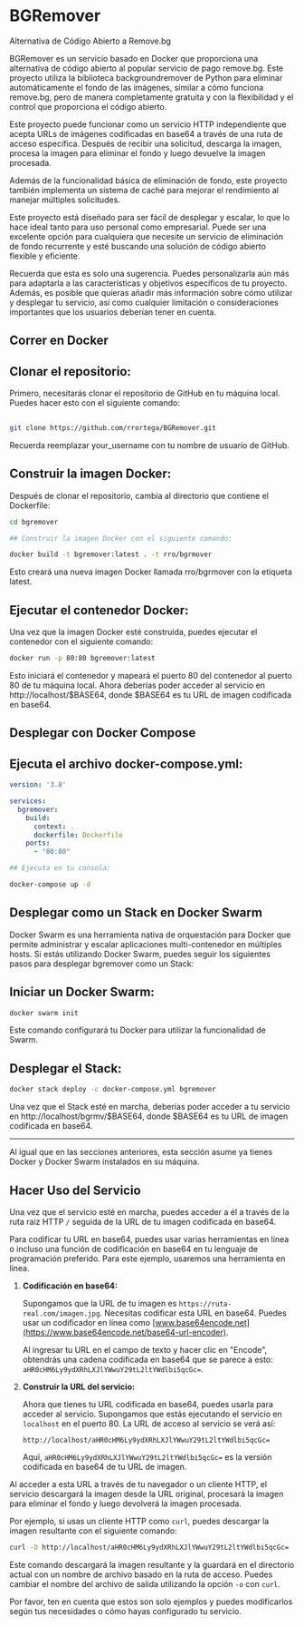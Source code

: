 BGRemover
==
Alternativa de Código Abierto a Remove.bg 


BGRemover es un servicio basado en Docker que proporciona una alternativa de código abierto al popular servicio de pago remove.bg. Este proyecto utiliza la biblioteca backgroundremover de Python para eliminar automáticamente el fondo de las imágenes, similar a cómo funciona remove.bg, pero de manera completamente gratuita y con la flexibilidad y el control que proporciona el código abierto.

Este proyecto puede funcionar como un servicio HTTP independiente que acepta URLs de imágenes codificadas en base64 a través de una ruta de acceso específica. Después de recibir una solicitud, descarga la imagen, procesa la imagen para eliminar el fondo y luego devuelve la imagen procesada.

Además de la funcionalidad básica de eliminación de fondo, este proyecto también implementa un sistema de caché para mejorar el rendimiento al manejar múltiples solicitudes.

Este proyecto está diseñado para ser fácil de desplegar y escalar, lo que lo hace ideal tanto para uso personal como empresarial. Puede ser una excelente opción para cualquiera que necesite un servicio de eliminación de fondo recurrente y esté buscando una solución de código abierto flexible y eficiente.

Recuerda que esta es solo una sugerencia. Puedes personalizarla aún más para adaptarla a las características y objetivos específicos de tu proyecto. Además, es posible que quieras añadir más información sobre cómo utilizar y desplegar tu servicio, así como cualquier limitación o consideraciones importantes que los usuarios deberían tener en cuenta.

## Correr en Docker
 
Clonar el repositorio:
--
Primero, necesitarás clonar el repositorio de GitHub en tu máquina local. Puedes hacer esto con el siguiente comando:

```bash
 
git clone https://github.com/rrortega/BGRemover.git
```

Recuerda reemplazar your_username con tu nombre de usuario de GitHub.

Construir la imagen Docker:
--
Después de clonar el repositorio, cambia al directorio que contiene el Dockerfile:

```bash 
cd bgremover

## Construir la imagen Docker con el siguiente comando:

docker build -t bgremover:latest . -t rro/bgrmover

```

Esto creará una nueva imagen Docker llamada rro/bgrmover con la etiqueta latest.

Ejecutar el contenedor Docker:
---
Una vez que la imagen Docker esté construida, puedes ejecutar el contenedor con el siguiente comando:
```bash 
docker run -p 80:80 bgremover:latest
```
Esto iniciará el contenedor y mapeará el puerto 80 del contenedor al puerto 80 de tu máquina local. Ahora deberías poder acceder al servicio en http://localhost/$BASE64, donde $BASE64 es tu URL de imagen codificada en base64.

## Desplegar con Docker Compose
  

Ejecuta el archivo docker-compose.yml:
--
```yml
version: '3.8'

services:
  bgremover:
    build:
      context: .
      dockerfile: Dockerfile
    ports:
      - "80:80"
```

```bash
## Ejecuta en tu consola:

docker-compose up -d
```

## Desplegar como un Stack en Docker Swarm

Docker Swarm es una herramienta nativa de orquestación para Docker que permite administrar y escalar aplicaciones multi-contenedor en múltiples hosts. Si estás utilizando Docker Swarm, puedes seguir los siguientes pasos para desplegar bgremover como un Stack:

Iniciar un Docker Swarm:
--
```bash
docker swarm init
```
Este comando configurará tu Docker para utilizar la funcionalidad de Swarm.

Desplegar el Stack:
--
```bash
docker stack deploy -c docker-compose.yml bgremover
```

Una vez que el Stack esté en marcha, deberías poder acceder a tu servicio en http://localhost/bgrmv/$BASE64, donde $BASE64 es tu URL de imagen codificada en base64.

-------
Al igual que en las secciones anteriores, esta sección asume ya tienes Docker y Docker Swarm instalados en su máquina.

 
## Hacer Uso del Servicio

Una vez que el servicio esté en marcha, puedes acceder a él a través de la ruta raiz HTTP `/` seguida de la URL de tu imagen codificada en base64. 

Para codificar tu URL en base64, puedes usar varias herramientas en línea o incluso una función de codificación en base64 en tu lenguaje de programación preferido. Para este ejemplo, usaremos una herramienta en línea.

1. **Codificación en base64:**

   Supongamos que la URL de tu imagen es `https://ruta-real.com/imagen.jpg`. Necesitas codificar esta URL en base64. Puedes usar un codificador en línea como [www.base64encode.net](https://www.base64encode.net/base64-url-encoder).

   Al ingresar tu URL en el campo de texto y hacer clic en "Encode", obtendrás una cadena codificada en base64 que se parece a esto: `aHR0cHM6Ly9ydXRhLXJlYWwuY29tL2ltYWdlbi5qcGc=`.

2. **Construir la URL del servicio:**

   Ahora que tienes tu URL codificada en base64, puedes usarla para acceder al servicio. Supongamos que estás ejecutando el servicio en `localhost` en el puerto 80. La URL de acceso al servicio se verá así:

   `http://localhost/aHR0cHM6Ly9ydXRhLXJlYWwuY29tL2ltYWdlbi5qcGc=`

   Aquí, `aHR0cHM6Ly9ydXRhLXJlYWwuY29tL2ltYWdlbi5qcGc=` es la versión codificada en base64 de tu URL de imagen.

Al acceder a esta URL a través de tu navegador o un cliente HTTP, el servicio descargará la imagen desde la URL original, procesará la imagen para eliminar el fondo y luego devolverá la imagen procesada.

Por ejemplo, si usas un cliente HTTP como `curl`, puedes descargar la imagen resultante con el siguiente comando:

```bash
curl -O http://localhost/aHR0cHM6Ly9ydXRhLXJlYWwuY29tL2ltYWdlbi5qcGc=
```

Este comando descargará la imagen resultante y la guardará en el directorio actual con un nombre de archivo basado en la ruta de acceso. Puedes cambiar el nombre del archivo de salida utilizando la opción `-o` con `curl`. 

Por favor, ten en cuenta que estos son solo ejemplos y puedes modificarlos según tus necesidades o cómo hayas configurado tu servicio.



